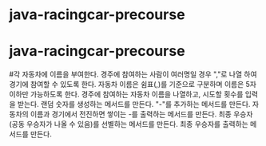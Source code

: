 # java-racingcar-precourse
# java-racingcar-precourse
#각 자동차에 이름을 부여한다.
경주에 참여하는 사람이 여러명일 경우 ","로 나열 하여 경기에 참여할 수 있도록 한다.
자동차 이름은 쉼표(,)를 기준으로 구분하며 이름은 5자 이하만 가능하도록 한다.
경주에 참여하는 자동차 이름을 나열하고, 시도할 횟수를 입력을 받는다.
랜덤 숫자를 생성하는 메서드를 만든다.
"-"를 추가하는 메서드를 만든다.
자동차의 이름과 경기에서 전진하면 쌓이는 -를 출력하는 메서드를 만든다.
최종 우승자(공동 우승자가 나올 수 있음)를 선별하는 메서드를 만든다.
최종 우승자를 출력하는 메서드를 만든다.
